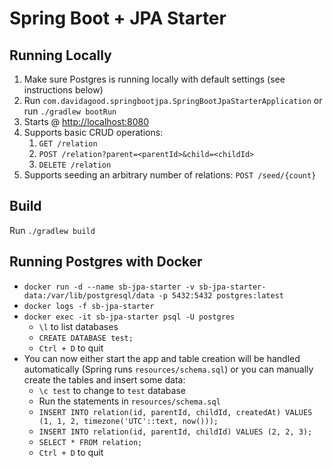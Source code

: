 # Spring Boot + JPA Starter

## Running Locally
1. Make sure Postgres is running locally with default settings (see instructions below)
1. Run `com.davidagood.springbootjpa.SpringBootJpaStarterApplication` or run `./gradlew bootRun`
1. Starts @ [http://localhost:8080](http://localhost:8080)
1. Supports basic CRUD operations:
    1. `GET /relation`
    1. `POST /relation?parent=<parentId>&child=<childId>`
    1. `DELETE /relation`
1. Supports seeding an arbitrary number of relations:
    `POST /seed/{count}`
    
## Build
Run `./gradlew build`

## Running Postgres with Docker

- `docker run -d --name sb-jpa-starter -v sb-jpa-starter-data:/var/lib/postgresql/data -p 5432:5432 postgres:latest`
- `docker logs -f sb-jpa-starter`
- `docker exec -it sb-jpa-starter psql -U postgres`
    - `\l` to list databases
    - `CREATE DATABASE test;`
    - `Ctrl + D` to quit
- You can now either start the app and table creation will be handled automatically 
(Spring runs `resources/schema.sql`) or you can manually create the tables and insert 
some data:  
    - `\c test` to change to `test` database
    - Run the statements in `resources/schema.sql`
    - `INSERT INTO relation(id, parentId, childId, createdAt) VALUES (1, 1, 2, timezone('UTC'::text, now()));`
    - `INSERT INTO relation(id, parentId, childId) VALUES (2, 2, 3);`
    - `SELECT * FROM relation;`
    - `Ctrl + D` to quit

